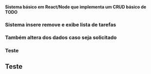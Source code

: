 #### Sistema básico em React/Node que implementa um CRUD básico de TODO
### Sistema insere remove e exibe lista de tarefas
### Também altera dos dados caso seja solicitado
### Teste
## Teste
